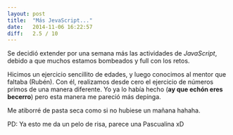 ```yaml
---
layout: post
title:  "Más JevaScript..."
date:   2014-11-06 16:22:57
diff:   2.5 / 10
---
```


Se decidió extender por una semana más las actividades de *JavaScript*, debido a que muchos estamos bombeados y full con los retos.

Hicimos un ejercicio sencillito de edades, y luego conocimos al mentor que faltaba (Rubén). Con él, realizamos desde cero el ejercicio de números primos de una manera diferente. Yo ya lo había hecho (**ay que echón eres becerro**) pero esta manera me pareció más depinga.

Me atiborré de pasta seca como si no hubiese un mañana hahaha.

PD: Ya esto me da un pelo de risa, parece una Pascualina xD